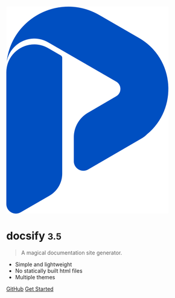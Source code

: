 <!-- _coverpage.md -->

![logo](assets/logo2-04.svg)

# docsify <small>3.5</small>

> A magical documentation site generator.

- Simple and lightweight
- No statically built html files
- Multiple themes

[GitHub]()
[Get Started](#docsify)